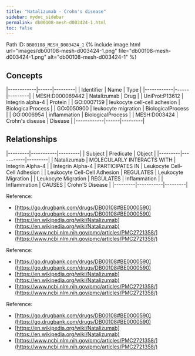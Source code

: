 ```yaml
---
title: "Natalizumab - Crohn's disease"
sidebar: mydoc_sidebar
permalink: db00108-mesh-d003424-1.html
toc: false 
---
```



Path ID: `DB00108_MESH_D003424_1`
{% include image.html url="images/db00108-mesh-d003424-1.png" file="db00108-mesh-d003424-1.png" alt="db00108-mesh-d003424-1" %}

## Concepts

|------------|------|---------|
| Identifier | Name | Type    |
|------------|------|---------|
| MESH:D000069442 | Natalizumab | Drug |
| UniProt:P13612 | Integrin alpha-4 | Protein |
| GO:0007159 | leukocyte cell-cell adhesion | BiologicalProcess |
| GO:0050900 | leukocyte migration | BiologicalProcess |
| GO:0006954 | inflammation | BiologicalProcess |
| MESH:D003424 | Crohn's disease | Disease |
|------------|------|---------|

## Relationships

|---------|-----------|---------|
| Subject | Predicate | Object  |
|---------|-----------|---------|
| Natalizumab | MOLECULARLY INTERACTS WITH | Integrin Alpha-4 |
| Integrin Alpha-4 | PARTICIPATES IN | Leukocyte Cell-Cell Adhesion |
| Leukocyte Cell-Cell Adhesion | REGULATES | Leukocyte Migration |
| Leukocyte Migration | REGULATES | Inflammation |
| Inflammation | CAUSES | Crohn'S Disease |
|---------|-----------|---------|

Reference: 
  - [https://go.drugbank.com/drugs/DB00108#BE0000590](https://go.drugbank.com/drugs/DB00108#BE0000590)
  - [https://en.wikipedia.org/wiki/Natalizumab](https://en.wikipedia.org/wiki/Natalizumab)
  - [https://www.ncbi.nlm.nih.gov/pmc/articles/PMC2721358/](https://www.ncbi.nlm.nih.gov/pmc/articles/PMC2721358/)

Reference: 
  - [https://go.drugbank.com/drugs/DB00108#BE0000590](https://go.drugbank.com/drugs/DB00108#BE0000590)
  - [https://en.wikipedia.org/wiki/Natalizumab](https://en.wikipedia.org/wiki/Natalizumab)
  - [https://www.ncbi.nlm.nih.gov/pmc/articles/PMC2721358/](https://www.ncbi.nlm.nih.gov/pmc/articles/PMC2721358/)

Reference: 
  - [https://go.drugbank.com/drugs/DB00108#BE0000590](https://go.drugbank.com/drugs/DB00108#BE0000590)
  - [https://en.wikipedia.org/wiki/Natalizumab](https://en.wikipedia.org/wiki/Natalizumab)
  - [https://www.ncbi.nlm.nih.gov/pmc/articles/PMC2721358/](https://www.ncbi.nlm.nih.gov/pmc/articles/PMC2721358/)

